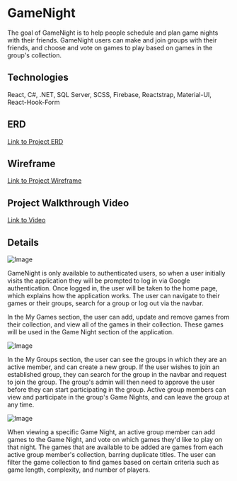 # GameNight

The goal of GameNight is to help people schedule and plan game nights with their friends. GameNight users can make and join groups with their friends, and choose
and vote on games to play based on games in the group's collection.

## Technologies

React, C#, .NET, SQL Server, SCSS, Firebase, Reactstrap, Material-UI, React-Hook-Form

## ERD

[Link to Project ERD](https://lucid.app/lucidchart/e76f8bc9-6b1d-40f8-aebc-895fa18fb392/edit?shared=true&page=0_0#)

## Wireframe

[Link to Project Wireframe](https://www.figma.com/file/xV3u0gEXtAz3dzqb4tAw5P/GameNight?node-id=0%3A1)

## Project Walkthrough Video

[Link to Video](https://www.loom.com/share/a9c3cbdebaa240b8abac40dbd9d9ab87)

## Details

![Image](https://i.imgur.com/niL4hNs.png)

GameNight is only available to authenticated users, so when a user initially visits the application they will be prompted to log in via Google authentication. Once logged in,
the user will be taken to the home page, which explains how the application works. The user can navigate to their games or their groups, search for a group or log out via
the navbar.

In the My Games section, the user can add, update and remove games from their collection, and view all of the games in their collection. These games will be used in the
Game Night section of the application.

![Image](https://i.imgur.com/VXbLPGE.png)

In the My Groups section, the user can see the groups in which they are an active member, and can create a new group. If the user wishes to join an established group, they can
search for the group in the navbar and request to join the group. The group's admin will then need to approve the user before they can start participating in the group. Active
group members can view and participate in the group's Game Nights, and can leave the group at any time.

![Image](https://i.imgur.com/PyQNN1m.png)

When viewing a specific Game Night, an active group member can add games to the Game Night, and vote on which games they'd like to play on that night. The games that are
available to be added are games from each active group member's collection, barring duplicate titles. The user can filter the game collection to find games based on certain
criteria such as game length, complexity, and number of players.
